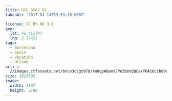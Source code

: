 ```yaml
---
title: DSC_8562_01
takenAt: '2017-04-14T09:53:18.000Z'

license: CC BY-ND 3.0
geo:
  lat: 41.411747
  lng: 2.17422
tags:
  - Barcelona
  - Spain
  - Vacation
  - Urlaub
url: >-
  //images.ctfassets.net/bncv3c2gt878/tWUqyABanYJPnZQXVQQCa/f6416ccb8988d6e42d9893750b63d437/dsc_8562_01_33236343614_o
size: 3823502
image:
  width: 4197
  height: 2792
---
```

